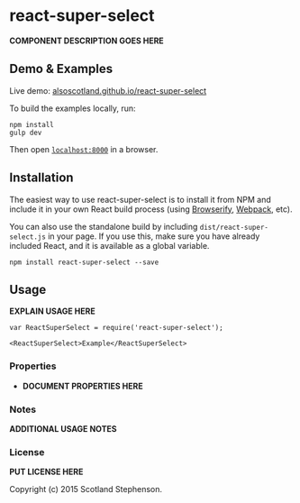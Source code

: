 # react-super-select

__COMPONENT DESCRIPTION GOES HERE__


## Demo & Examples

Live demo: [alsoscotland.github.io/react-super-select](http://alsoscotland.github.io/react-super-select/)

To build the examples locally, run:

```
npm install
gulp dev
```

Then open [`localhost:8000`](http://localhost:8000) in a browser.


## Installation

The easiest way to use react-super-select is to install it from NPM and include it in your own React build process (using [Browserify](http://browserify.org), [Webpack](http://webpack.github.io/), etc).

You can also use the standalone build by including `dist/react-super-select.js` in your page. If you use this, make sure you have already included React, and it is available as a global variable.

```
npm install react-super-select --save
```


## Usage

__EXPLAIN USAGE HERE__

```
var ReactSuperSelect = require('react-super-select');

<ReactSuperSelect>Example</ReactSuperSelect>
```

### Properties

* __DOCUMENT PROPERTIES HERE__

### Notes

__ADDITIONAL USAGE NOTES__

### License

__PUT LICENSE HERE__

Copyright (c) 2015 Scotland Stephenson.

